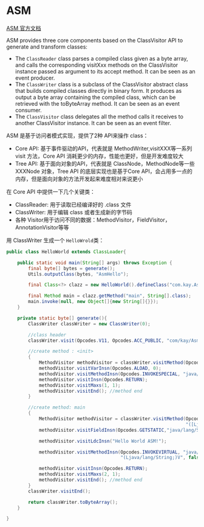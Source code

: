 # ASM 

[ASM 官方文档](https://asm.ow2.io/index.html)


ASM provides three core components based on the ClassVisitor API to generate and transform classes:
- The `ClassReader` class parses a compiled class given as a byte array,
and calls the corresponding visitXxx methods on the ClassVisitor
instance passed as argument to its accept method. It can be seen as an
event producer.
- The `ClassWriter` class is a subclass of the ClassVisitor abstract class
that builds compiled classes directly in binary form. It produces as
output a byte array containing the compiled class, which can be retrieved
with the toByteArray method. It can be seen as an event consumer.
- The `ClassVisitor` class delegates all the method calls it receives to
another ClassVisitor instance. It can be seen as an event filter.

ASM 是基于访问者模式实现，提供了2种 API来操作 class：
- Core API: 基于事件驱动的API，代表就是 MethodWriter,visitXXX等一系列 visit 方法，Core API 消耗更少的内存，性能也更好，但是开发难度较大
- Tree API: 基于面向对象的API，代表就是 ClassNode，MethodNode等一些 XXXNode 对象，Tree API 的底层实现也是基于Core API，会占用多一点的内存，但是面向对象的方法开发起来难度相对来说更小

在 Core API 中提供一下几个关键类：
- ClassReader: 用于读取已经编译好的 .class 文件
- ClassWriter: 用于编辑 class 或者生成新的字节码
- 各种 Visitor用于访问不同的数据：MethodVisitor，FieldVisitor，AnnotationVisitor等等

用 ClassWriter 生成一个 `HelloWrold`类：
```java
public class HelloWorld extends ClassLoader{

    public static void main(String[] args) throws Exception {
        final byte[] bytes = generate();
        Utils.outputClass(bytes, "AsmHello");

        final Class<?> clazz = new HelloWorld().defineClass("com.kay.AsmHello", bytes, 0, bytes.length);

        final Method main = clazz.getMethod("main", String[].class);
        main.invoke(null, new Object[]{new String[]{}});
    }

    private static byte[] generate(){
        ClassWriter classWriter = new ClassWriter(0);

        //class header
        classWriter.visit(Opcodes.V11, Opcodes.ACC_PUBLIC, "com/kay/AsmHello", null, "java/lang/Object", null);

        //create method : <init>
        {
            MethodVisitor methodVisitor = classWriter.visitMethod(Opcodes.ACC_PUBLIC, "<init>", "()V", null, null);
            methodVisitor.visitVarInsn(Opcodes.ALOAD, 0);
            methodVisitor.visitMethodInsn(Opcodes.INVOKESPECIAL, "java/lang/Object", "<init>", "()V", false);
            methodVisitor.visitInsn(Opcodes.RETURN);
            methodVisitor.visitMaxs(1, 1);
            methodVisitor.visitEnd(); //method end
        }

        //create method: main
        {
            MethodVisitor methodVisitor = classWriter.visitMethod(Opcodes.ACC_PUBLIC | Opcodes.ACC_STATIC, "main",
                                                                  "([Ljava/lang/String;)V", null, null);
            methodVisitor.visitFieldInsn(Opcodes.GETSTATIC,"java/lang/System","out","Ljava/io/PrintStream;");

            methodVisitor.visitLdcInsn("Hello World ASM!");

            methodVisitor.visitMethodInsn(Opcodes.INVOKEVIRTUAL, "java/io/PrintStream", "println",
                                          "(Ljava/lang/String;)V", false);

            methodVisitor.visitInsn(Opcodes.RETURN);
            methodVisitor.visitMaxs(2, 1);
            methodVisitor.visitEnd(); //method end
        }
        classWriter.visitEnd();

        return classWriter.toByteArray();
    }

}
```